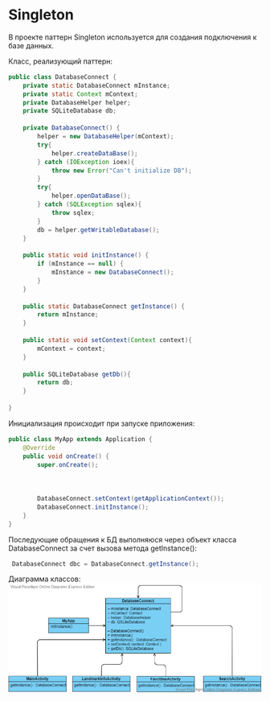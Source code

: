 # Singleton

В проекте паттерн Singleton используется для создания подключения к базе данных.

Класс, реализующий паттерн:  
```java
public class DatabaseConnect {
    private static DatabaseConnect mInstance;
    private static Context mContext;
    private DatabaseHelper helper;
    private SQLiteDatabase db;

    private DatabaseConnect() {
        helper = new DatabaseHelper(mContext);
        try{
            helper.createDataBase();
        } catch (IOException ioex){
            throw new Error("Can't initialize DB");
        }
        try{
            helper.openDataBase();
        } catch (SQLException sqlex){
            throw sqlex;
        }
        db = helper.getWritableDatabase();
    }

    public static void initInstance() {
        if (mInstance == null) {
            mInstance = new DatabaseConnect();
        }
    }

    public static DatabaseConnect getInstance() {
        return mInstance;
    }

    public static void setContext(Context context){
        mContext = context;
    }

    public SQLiteDatabase getDb(){
        return db;
    }

}
```
Инициализация происходит при запуске приложения:

```java 
public class MyApp extends Application {
    @Override
    public void onCreate() {
        super.onCreate();



        DatabaseConnect.setContext(getApplicationContext());
        DatabaseConnect.initInstance();
    }
}
```
Последующие обращения к БД выполняюся через объект класса DatabaseConnect за счет вызова метода getInstance():
```java 
 DatabaseConnect dbc = DatabaseConnect.getInstance();
 ```
Диаграмма классов:
![](Patterns/SingletonClassDiagram.png)

